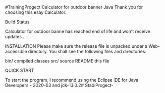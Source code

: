 #TrainingProgect
Calculator for outdoor banner Java
Thank you for choosing this esay Calculator.

Build Status

Calculator for outdoor banne has reached end of life and won't receive updates .

INSTALLATION
Please make sure the release file is unpacked under a Web-accessible directory. You shall see the following files and directories:

  bin/                 compiled classes
  src/                 source
  README               this file

QUICK START

To start the program, I recommend using the Eclipse IDE for Java Developers - 2020-03 and jdk-13.0.2# StadiProgect-
